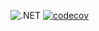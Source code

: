 ![.NET](https://github.com/Giviruk/Actions/actions/workflows/dotnet.yml/badge.svg)
[![codecov](https://codecov.io/gh/DMak80/Actions/branch/HW6/graph/badge.svg?token=AJ1EHK3XZH)](https://codecov.io/gh/DMak80/Actions)
